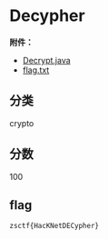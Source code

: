 # Decypher

**附件：**

- [Decrypt.java](./题目/Decrypt.java)
- [flag.txt](./题目/flag.txt)

## 分类

crypto

## 分数

100

## flag

`zsctf{HacKNetDECypher}`
